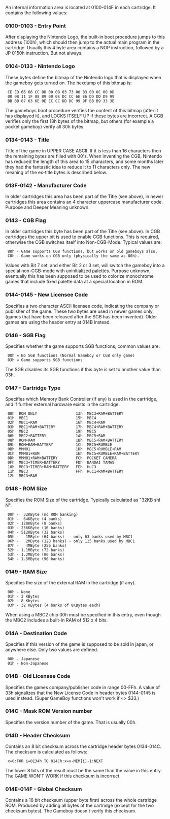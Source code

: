 An internal information area is located at 0100-014F in each cartridge.
It contains the following values:

### 0100-0103 - Entry Point

After displaying the Nintendo Logo, the built-in boot procedure jumps to
this address (100h), which should then jump to the actual main program
in the cartridge. Usually this 4 byte area contains a NOP instruction,
followed by a JP 0150h instruction. But not always.

### 0104-0133 - Nintendo Logo

These bytes define the bitmap of the Nintendo logo that is displayed
when the gameboy gets turned on. The hexdump of this bitmap is:

` CE ED 66 66 CC 0D 00 0B 03 73 00 83 00 0C 00 0D`\
` 00 08 11 1F 88 89 00 0E DC CC 6E E6 DD DD D9 99`\
` BB BB 67 63 6E 0E EC CC DD DC 99 9F BB B9 33 3E`

The gameboys boot procedure verifies the content of this bitmap (after
it has displayed it), and LOCKS ITSELF UP if these bytes are incorrect.
A CGB verifies only the first 18h bytes of the bitmap, but others (for
example a pocket gameboy) verify all 30h bytes.

### 0134-0143 - Title

Title of the game in UPPER CASE ASCII. If it is less than 16 characters
then the remaining bytes are filled with 00\'s. When inventing the CGB,
Nintendo has reduced the length of this area to 15 characters, and some
months later they had the fantastic idea to reduce it to 11 characters
only. The new meaning of the ex-title bytes is described below.

### 013F-0142 - Manufacturer Code

In older cartridges this area has been part of the Title (see above), in
newer cartridges this area contains an 4 character uppercase
manufacturer code. Purpose and Deeper Meaning unknown.

### 0143 - CGB Flag

In older cartridges this byte has been part of the Title (see above). In
CGB cartridges the upper bit is used to enable CGB functions. This is
required, otherwise the CGB switches itself into Non-CGB-Mode. Typical
values are:

` 80h - Game supports CGB functions, but works on old gameboys also.`\
` C0h - Game works on CGB only (physically the same as 80h).`

Values with Bit 7 set, and either Bit 2 or 3 set, will switch the
gameboy into a special non-CGB-mode with uninitialized palettes. Purpose
unknown, eventually this has been supposed to be used to colorize
monochrome games that include fixed palette data at a special location
in ROM.

### 0144-0145 - New Licensee Code

Specifies a two character ASCII licensee code, indicating the company or
publisher of the game. These two bytes are used in newer games only
(games that have been released after the SGB has been invented). Older
games are using the header entry at 014B instead.

### 0146 - SGB Flag

Specifies whether the game supports SGB functions, common values are:

` 00h = No SGB functions (Normal Gameboy or CGB only game)`\
` 03h = Game supports SGB functions`

The SGB disables its SGB functions if this byte is set to another value
than 03h.

### 0147 - Cartridge Type

Specifies which Memory Bank Controller (if any) is used in the
cartridge, and if further external hardware exists in the cartridge.

` 00h  ROM ONLY                 13h  MBC3+RAM+BATTERY`\
` 01h  MBC1                     15h  MBC4`\
` 02h  MBC1+RAM                 16h  MBC4+RAM`\
` 03h  MBC1+RAM+BATTERY         17h  MBC4+RAM+BATTERY`\
` 05h  MBC2                     19h  MBC5`\
` 06h  MBC2+BATTERY             1Ah  MBC5+RAM`\
` 08h  ROM+RAM                  1Bh  MBC5+RAM+BATTERY`\
` 09h  ROM+RAM+BATTERY          1Ch  MBC5+RUMBLE`\
` 0Bh  MMM01                    1Dh  MBC5+RUMBLE+RAM`\
` 0Ch  MMM01+RAM                1Eh  MBC5+RUMBLE+RAM+BATTERY`\
` 0Dh  MMM01+RAM+BATTERY        FCh  POCKET CAMERA`\
` 0Fh  MBC3+TIMER+BATTERY       FDh  BANDAI TAMA5`\
` 10h  MBC3+TIMER+RAM+BATTERY   FEh  HuC3`\
` 11h  MBC3                     FFh  HuC1+RAM+BATTERY`\
` 12h  MBC3+RAM`

### 0148 - ROM Size

Specifies the ROM Size of the cartridge. Typically calculated as \"32KB
shl N\".

` 00h -  32KByte (no ROM banking)`\
` 01h -  64KByte (4 banks)`\
` 02h - 128KByte (8 banks)`\
` 03h - 256KByte (16 banks)`\
` 04h - 512KByte (32 banks)`\
` 05h -   1MByte (64 banks)  - only 63 banks used by MBC1`\
` 06h -   2MByte (128 banks) - only 125 banks used by MBC1`\
` 07h -   4MByte (256 banks)`\
` 52h - 1.1MByte (72 banks)`\
` 53h - 1.2MByte (80 banks)`\
` 54h - 1.5MByte (96 banks)`

### 0149 - RAM Size

Specifies the size of the external RAM in the cartridge (if any).

` 00h - None`\
` 01h - 2 KBytes`\
` 02h - 8 Kbytes`\
` 03h - 32 KBytes (4 banks of 8KBytes each)`

When using a MBC2 chip 00h must be specified in this entry, even though
the MBC2 includes a built-in RAM of 512 x 4 bits.

### 014A - Destination Code

Specifies if this version of the game is supposed to be sold in japan,
or anywhere else. Only two values are defined.

` 00h - Japanese`\
` 01h - Non-Japanese`

### 014B - Old Licensee Code

Specifies the games company/publisher code in range 00-FFh. A value of
33h signalizes that the New License Code in header bytes 0144-0145 is
used instead. (Super GameBoy functions won\'t work if \<\> \$33.)

### 014C - Mask ROM Version number

Specifies the version number of the game. That is usually 00h.

### 014D - Header Checksum

Contains an 8 bit checksum across the cartridge header bytes 0134-014C.
The checksum is calculated as follows:

` x=0:FOR i=0134h TO 014Ch:x=x-MEM[i]-1:NEXT`

The lower 8 bits of the result must be the same than the value in this
entry. The GAME WON\'T WORK if this checksum is incorrect.

### 014E-014F - Global Checksum

Contains a 16 bit checksum (upper byte first) across the whole cartridge
ROM. Produced by adding all bytes of the cartridge (except for the two
checksum bytes). The Gameboy doesn\'t verify this checksum.

